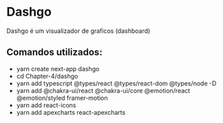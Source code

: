 # Dashgo
Dashgo é um visualizador de graficos (dashboard)

## Comandos utilizados:

* yarn create next-app dashgo
* cd Chapter-4/dashgo
* yarn add typescript @types/react @types/react-dom @types/node -D
* yarn add @chakra-ui/react @chakra-ui/core @emotion/react @emotion/styled framer-motion
* yarn add react-icons
* yarn add apexcharts react-apexcharts